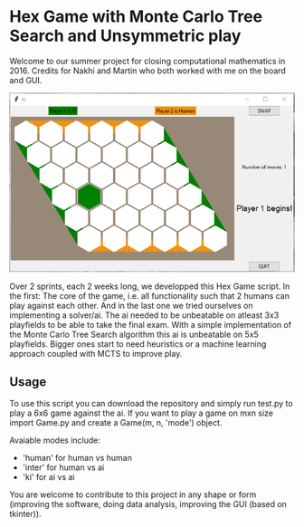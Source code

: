# Hex Game with Monte Carlo Tree Search and Unsymmetric play



Welcome to our summer project for closing computational mathematics in 2016. Credits for Nakhi and Martin who both worked with me on the board and GUI.

![alt text](https://github.com/ewuerger/Hex/raw/master/pictures/GUI.png?raw=True)

Over 2 sprints, each 2 weeks long, we developped this Hex Game script. 
In the first: The core of the game, i.e. all functionality such that 2 humans can play against each other.
And in the last one we tried ourselves on implementing a solver/ai. The ai needed to be unbeatable on atleast 3x3 playfields to be able to take the final exam. With a simple implementation of the Monte Carlo Tree Search algorithm this ai is unbeatable on 5x5 playfields. Bigger ones start to need heuristics or a machine learning approach coupled with MCTS to improve play.

## Usage
To use this script you can download the repository and simply run test.py to play a 6x6 game against the ai. If you want to play a game on mxn size import Game.py and create a Game(m, n, 'mode') object. 

Avaiable modes include:

* 'human' for human vs human
* 'inter' for human vs ai
* 'ki' for ai vs ai

You are welcome to contribute to this project in any shape or form
(improving the software, doing data analysis, improving the GUI (based on tkinter)).